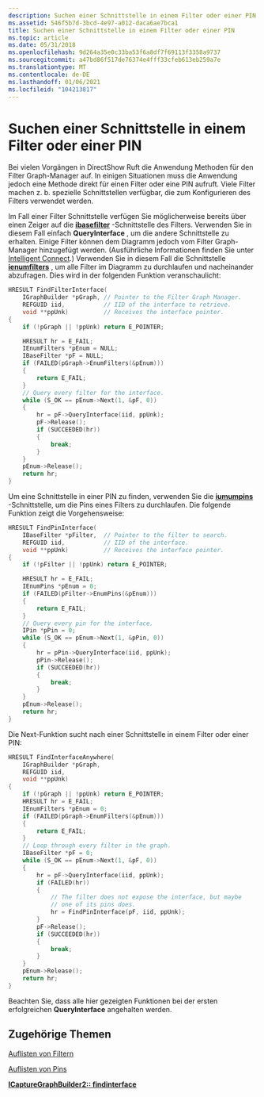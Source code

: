 ```yaml
---
description: Suchen einer Schnittstelle in einem Filter oder einer PIN
ms.assetid: 546f5b7d-3bcd-4e97-a012-daca6ae7bca1
title: Suchen einer Schnittstelle in einem Filter oder einer PIN
ms.topic: article
ms.date: 05/31/2018
ms.openlocfilehash: 9d264a35e0c33ba53f6a8df7f69113f3358a9737
ms.sourcegitcommit: a47bd86f517de76374e4fff33cfeb613eb259a7e
ms.translationtype: MT
ms.contentlocale: de-DE
ms.lasthandoff: 01/06/2021
ms.locfileid: "104213817"
---
```

# <a name="find-an-interface-on-a-filter-or-pin"></a>Suchen einer Schnittstelle in einem Filter oder einer PIN

Bei vielen Vorgängen in DirectShow Ruft die Anwendung Methoden für den Filter Graph-Manager auf. In einigen Situationen muss die Anwendung jedoch eine Methode direkt für einen Filter oder eine PIN aufruft. Viele Filter machen z. b. spezielle Schnittstellen verfügbar, die zum Konfigurieren des Filters verwendet werden.

Im Fall einer Filter Schnittstelle verfügen Sie möglicherweise bereits über einen Zeiger auf die [**ibasefilter**](/windows/desktop/api/Strmif/nn-strmif-ibasefilter) -Schnittstelle des Filters. Verwenden Sie in diesem Fall einfach **QueryInterface** , um die andere Schnittstelle zu erhalten. Einige Filter können dem Diagramm jedoch vom Filter Graph-Manager hinzugefügt werden. (Ausführliche Informationen finden Sie unter [Intelligent Connect](intelligent-connect.md).) Verwenden Sie in diesem Fall die Schnittstelle [**ienumfilters**](/windows/desktop/api/Strmif/nn-strmif-ienumfilters) , um alle Filter im Diagramm zu durchlaufen und nacheinander abzufragen. Dies wird in der folgenden Funktion veranschaulicht:


```C++
HRESULT FindFilterInterface(
    IGraphBuilder *pGraph, // Pointer to the Filter Graph Manager.
    REFGUID iid,           // IID of the interface to retrieve.
    void **ppUnk)          // Receives the interface pointer.
{
    if (!pGraph || !ppUnk) return E_POINTER;

    HRESULT hr = E_FAIL;
    IEnumFilters *pEnum = NULL;
    IBaseFilter *pF = NULL;
    if (FAILED(pGraph->EnumFilters(&pEnum)))
    {
        return E_FAIL;
    }
    // Query every filter for the interface.
    while (S_OK == pEnum->Next(1, &pF, 0))
    {
        hr = pF->QueryInterface(iid, ppUnk);
        pF->Release();
        if (SUCCEEDED(hr))
        {
            break;
        }
    }
    pEnum->Release();
    return hr;
}
```



Um eine Schnittstelle in einer PIN zu finden, verwenden Sie die [**iumumpins**](/windows/desktop/api/Strmif/nn-strmif-ienumpins) -Schnittstelle, um die Pins eines Filters zu durchlaufen. Die folgende Funktion zeigt die Vorgehensweise:


```C++
HRESULT FindPinInterface(
    IBaseFilter *pFilter,  // Pointer to the filter to search.
    REFGUID iid,           // IID of the interface.
    void **ppUnk)          // Receives the interface pointer.
{
    if (!pFilter || !ppUnk) return E_POINTER;

    HRESULT hr = E_FAIL;
    IEnumPins *pEnum = 0;
    if (FAILED(pFilter->EnumPins(&pEnum)))
    {
        return E_FAIL;
    }
    // Query every pin for the interface.
    IPin *pPin = 0;
    while (S_OK == pEnum->Next(1, &pPin, 0))
    {
        hr = pPin->QueryInterface(iid, ppUnk);
        pPin->Release();
        if (SUCCEEDED(hr))
        {
            break;
        }
    }
    pEnum->Release();
    return hr;
}
```



Die Next-Funktion sucht nach einer Schnittstelle in einem Filter oder einer PIN:


```C++
HRESULT FindInterfaceAnywhere(
    IGraphBuilder *pGraph, 
    REFGUID iid, 
    void **ppUnk)
{
    if (!pGraph || !ppUnk) return E_POINTER;
    HRESULT hr = E_FAIL;
    IEnumFilters *pEnum = 0;
    if (FAILED(pGraph->EnumFilters(&pEnum)))
    {
        return E_FAIL;
    }
    // Loop through every filter in the graph.
    IBaseFilter *pF = 0;
    while (S_OK == pEnum->Next(1, &pF, 0))
    {
        hr = pF->QueryInterface(iid, ppUnk);
        if (FAILED(hr))
        {
            // The filter does not expose the interface, but maybe
            // one of its pins does.
            hr = FindPinInterface(pF, iid, ppUnk);
        }
        pF->Release();
        if (SUCCEEDED(hr))
        {
            break;
        }
    }
    pEnum->Release();
    return hr;
}
```



Beachten Sie, dass alle hier gezeigten Funktionen bei der ersten erfolgreichen **QueryInterface** angehalten werden.

## <a name="related-topics"></a>Zugehörige Themen

<dl> <dt>

[Auflisten von Filtern](enumerating-filters.md)
</dt> <dt>

[Auflisten von Pins](enumerating-pins.md)
</dt> <dt>

[**ICaptureGraphBuilder2:: findinterface**](/windows/desktop/api/Strmif/nf-strmif-icapturegraphbuilder2-findinterface)
</dt> </dl>

 

 



